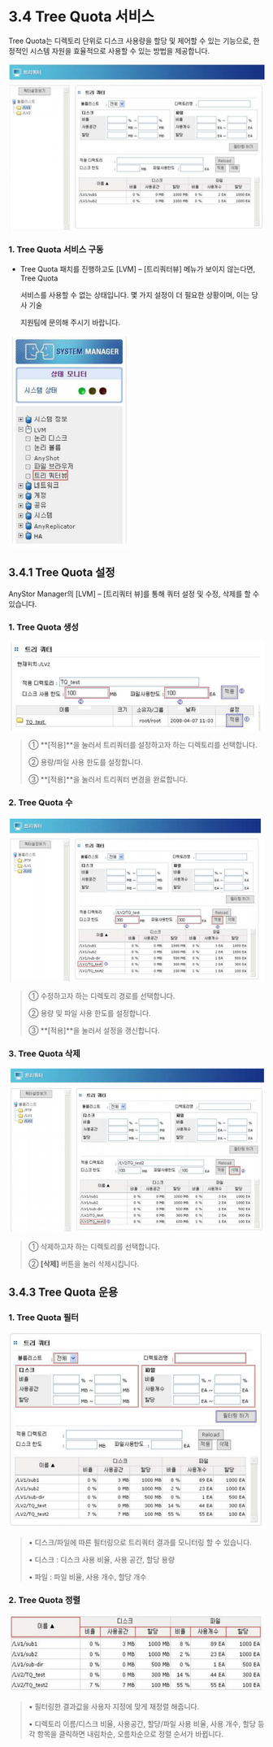 # 3.4  Tree Quota 서비스

Tree Quota는 디렉토리 단위로 디스크 사용량을 할당 및 제어할 수 있는 기능으로, 한정적인 시스템 자원을 효율적으로 사용할 수 있는 방법을 제공합니다.

![\[ &#xADF8;&#xB9BC; 3.4.1 Tree Quota &#xC124;&#xC815; \]](../.gitbook/assets/treequota1.png)

### 1. Tree Quota 서비스 구동

* Tree Quota 패치를 진행하고도 \[LVM\] – \[트리쿼터뷰\] 메뉴가 보이지 않는다면, Tree Quota

  서비스를 사용할 수 없는 상태입니다. 몇 가지 설정이 더 필요한 상황이며, 이는 당사 기술

  지원팀에 문의해 주시기 바랍니다.

![\[ &#xADF8;&#xB9BC; 3.4.2 Tree Quota &#xC124;&#xCE58; &#xD655;&#xC778; \]](../.gitbook/assets/treequota3.png)

## 3.4.1 Tree Quota 설정

AnyStor Manager의 \[LVM\] – \[트리쿼터 뷰\]를 통해 쿼터 설정 및 수정, 삭제를 할 수 있습니다.

### 1. Tree Quota 생성

![\[ &#xADF8;&#xB9BC; 3.4.3 Tree Quota &#xC0DD;&#xC131; \]](../.gitbook/assets/tqStart.png)

> ① **\[적용\]**을 눌러서 트리쿼터를 설정하고자 하는 디렉토리를 선택합니다.
>
> ② 용량/파일 사용 한도를 설정합니다.
>
> ③ **\[적용\]**을 눌러서 트리쿼터 변경을 완료합니다.

### 2. Tree Quota 수

![\[ &#xADF8;&#xB9BC; 3.4.4 Tree Quota &#xC218;&#xC815; \]](../.gitbook/assets/tqModify.png)

> ① 수정하고자 하는 디렉토리 경로를 선택합니다.
>
> ② 용량 및 파일 사용 한도를 설정합니다.
>
> ③ **\[적용\]**을 눌러서 설정을 갱신합니다.

### 3. Tree Quota 삭제

![\[ &#xADF8;&#xB9BC; 3.4.5 Tree Quota &#xC0AD;&#xC81C; \]](../.gitbook/assets/tqDel.png)

> ① 삭제하고자 하는 디렉토리를 선택합니다.
>
> ② **\[삭제\]** 버튼을 눌러 삭제시킵니다.

## 3.4.3 Tree Quota 운용

### 1. Tree Quota 필터

![\[ &#xADF8;&#xB9BC; 3.4.6 Tree Quota &#xD544;&#xD130;&#xB9C1; \]](../.gitbook/assets/tqOp1.png)

> • 디스크/파일에 따른 필터링으로 트리쿼터 결과를 모니터링 할 수 있습니다.
>
> • 디스크 : 디스크 사용 비율, 사용 공간, 할당 용량
>
> • 파일 : 파일 비율, 사용 개수, 할당 개수

### 2. Tree Quota 정렬 

![\[ &#xADF8;&#xB9BC; 3.4.7 Tree Quota &#xC815;&#xB82C; \]](../.gitbook/assets/tqOp2.png)

> • 필터링한 결과값을 사용자 지정에 맞게 재정렬 해줍니다.
>
> • 디렉토리 이름/디스크 비율, 사용공간, 할당/파일 사용 비율, 사용 개수, 할당 등 각 항목을 클릭하면 내림차순, 오름차순으로 정렬 순서가 바뀝니다.

